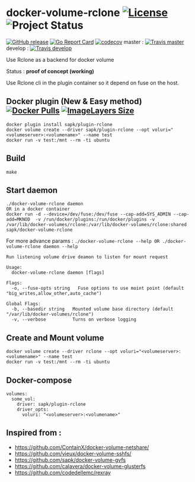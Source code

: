 # docker-volume-rclone [![License](https://img.shields.io/badge/license-MIT-red.svg)](https://github.com/sapk/docker-volume-rclone/blob/master/LICENSE) ![Project Status](http://img.shields.io/badge/status-alpha-red.svg)
[![GitHub release](https://img.shields.io/github/release/sapk/docker-volume-rclone.svg)](https://github.com/sapk/docker-volume-rclone/releases) [![Go Report Card](https://goreportcard.com/badge/github.com/sapk/docker-volume-rclone)](https://goreportcard.com/report/github.com/sapk/docker-volume-rclone)
[![codecov](https://codecov.io/gh/sapk/docker-volume-rclone/branch/master/graph/badge.svg)](https://codecov.io/gh/sapk/docker-volume-rclone)
 master : [![Travis master](https://api.travis-ci.org/sapk/docker-volume-rclone.svg?branch=master)](https://travis-ci.org/sapk/docker-volume-rclone) develop : [![Travis develop](https://api.travis-ci.org/sapk/docker-volume-rclone.svg?branch=develop)](https://travis-ci.org/sapk/docker-volume-rclone)


Use Rclone as a backend for docker volume

Status : **proof of concept (working)**

Use Rclone cli in the plugin container so it depend on fuse on the host.

## Docker plugin (New & Easy method) [![Docker Pulls](https://img.shields.io/docker/pulls/sapk/plugin-rclone.svg)](https://hub.docker.com/r/sapk/plugin-rclone) [![ImageLayers Size](https://img.shields.io/imagelayers/image-size/sapk/plugin-rclone/latest.svg)](https://hub.docker.com/r/sapk/plugin-rclone)
```
docker plugin install sapk/plugin-rclone
docker volume create --driver sapk/plugin-rclone --opt voluri="<volumeserver>:<volumename>" --name test
docker run -v test:/mnt --rm -ti ubuntu
```

## Build
```
make
```

## Start daemon
```
./docker-volume-rclone daemon
OR in a docker container
docker run -d --device=/dev/fuse:/dev/fuse --cap-add=SYS_ADMIN --cap-add=MKNOD  -v /run/docker/plugins:/run/docker/plugins -v /var/lib/docker-volumes/rclone:/var/lib/docker-volumes/rclone:shared sapk/docker-volume-rclone
```

For more advance params : ```./docker-volume-rclone --help OR ./docker-volume-rclone daemon --help```
```
Run listening volume drive deamon to listen for mount request

Usage:
  docker-volume-rclone daemon [flags]

Flags:
  -o, --fuse-opts string   Fuse options to use moint point (default "big_writes,allow_other,auto_cache")

Global Flags:
  -b, --basedir string   Mounted volume base directory (default "/var/lib/docker-volumes/rclone")
  -v, --verbose          Turns on verbose logging
```

## Create and Mount volume
```
docker volume create --driver rclone --opt voluri="<volumeserver>:<volumename>" --name test
docker run -v test:/mnt --rm -ti ubuntu
```

## Docker-compose
```
volumes:
  some_vol:
    driver: sapk/plugin-rclone
    driver_opts:
      voluri: "<volumeserver>:<volumename>"
```

## Inspired from :
 - https://github.com/ContainX/docker-volume-netshare/
 - https://github.com/vieux/docker-volume-sshfs/
 - https://github.com/sapk/docker-volume-gvfs
 - https://github.com/calavera/docker-volume-glusterfs
 - https://github.com/codedellemc/rexray
